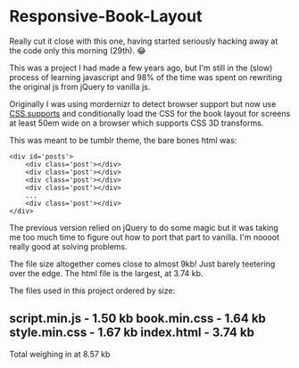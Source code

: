 # Responsive-Book-Layout

Really cut it close with this one, having started seriously hacking away at the code only this morning (29th). 😂 

This was a project I had made a few years ago, but I'm still in the (slow) process of learning javascript and 98% of the time was spent on rewriting the original js from jQuery to vanilla js.

Originally I was using mordernizr to detect browser support but now use [CSS.supports](https://developer.mozilla.org/en-US/docs/Web/API/CSS/supports) and conditionally load the CSS for the book layout for screens at least 50em wide on a browser which supports CSS 3D transforms.

This was meant to be tumblr theme, the bare bones html was:

    <div id='posts'>
        <div class='post'></div>
        <div class='post'></div>
        <div class='post'></div>
        <div class='post'></div>
        ...
        <div class='post'></div>
    </div>
    
The previous version relied on jQuery to do some magic but it was taking me too much time to figure out how to port that part to vanilla. I'm noooot really good at solving problems.

The file size altogether comes close to almost 9kb! Just barely teetering over the edge. The html file is the largest, at 3.74 kb.

The files used in this project ordered by size:

script.min.js - 1.50 kb
book.min.css  - 1.64 kb
style.min.css - 1.67 kb
index.html    - 3.74 kb
------------------------
Total weighing in at 8.57 kb
